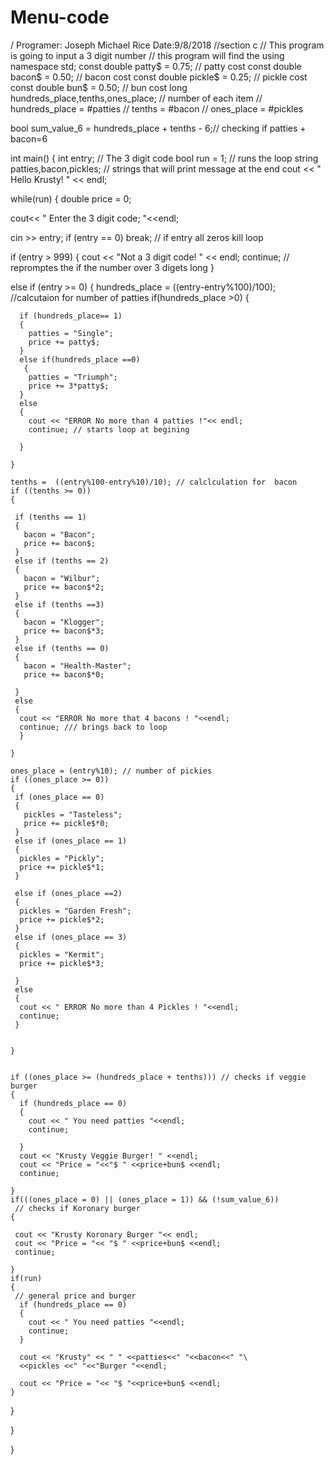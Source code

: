 # Menu-code

/ Programer: Joseph Michael Rice   Date:9/8/2018
//section c
// This program is going to input a 3 digit number
// this program will find the 
using namespace std;
const double patty$ = 0.75; // patty cost
const double bacon$ = 0.50; // bacon cost
const double pickle$ = 0.25; // pickle cost
const double bun$ = 0.50; // bun cost
long hundreds_place,tenths,ones_place; // number of each item
// hundreds_place = #patties
// tenths = #bacon
// ones_place = #pickles

bool sum_value_6 = hundreds_place + tenths - 6;// checking if patties + bacon=6


int main()
{
  int entry; // The 3 digit code
  bool run = 1; // runs the loop
  string patties,bacon,pickles; // strings that will print message at the end
  cout << " Hello Krusty! " << endl;


  while(run)
  {
   double price = 0;

   cout<< " Enter the 3 digit code; "<<endl;

   cin >> entry;
   if (entry == 0)
     break;  // if entry all zeros kill loop

   if (entry > 999)
   {
    cout << "Not a 3 digit code! " << endl;
    continue; // repromptes the if the number over 3 digets long
   }

   else if (entry >= 0)
   {
    hundreds_place = ((entry-entry%100)/100); //calcutaion for number of patties
    if(hundreds_place >0)
    {

      if (hundreds_place== 1)
      {
        patties = "Single";
        price += patty$;
      }
      else if(hundreds_place ==0)
       {
        patties = "Triumph";
        price += 3*patty$;
      }
      else
      {
        cout << "ERROR No more than 4 patties !"<< endl;
        continue; // starts loop at begining

      }

    }

    tenths =  ((entry%100-entry%10)/10); // calclculation for  bacon
    if ((tenths >= 0))
    {

     if (tenths == 1)
     {
       bacon = "Bacon";
       price += bacon$;
     }
     else if (tenths == 2)
     {
       bacon = "Wilbur";
       price += bacon$*2;
     }
     else if (tenths ==3)
     {
       bacon = "Klogger";
       price += bacon$*3;
     }
     else if (tenths == 0)
     {
       bacon = "Health-Master";
       price += bacon$*0;

     }
     else
     {
      cout << "ERROR No more that 4 bacons ! "<<endl;
      continue; /// brings back to loop
      }

    }

    ones_place = (entry%10); // number of pickies
    if ((ones_place >= 0))
    {
     if (ones_place == 0)
     {
       pickles = "Tasteless";
       price += pickle$*0;
     }
     else if (ones_place == 1)
     {
      pickles = "Pickly";
      price += pickle$*1;
     }

     else if (ones_place ==2)
     {
      pickles = "Garden Fresh";
      price += pickle$*2;
     }
     else if (ones_place == 3)
     {
      pickles = "Kermit";
      price += pickle$*3;

     }
     else
     {
      cout << " ERROR No more than 4 Pickles ! "<<endl;
      continue;
     }


    }


    if ((ones_place >= (hundreds_place + tenths))) // checks if veggie burger
    {
      if (hundreds_place == 0)
      {
        cout << " You need patties "<<endl;
        continue;

      }
      cout << "Krusty Veggie Burger! " <<endl;
      cout << "Price = "<<"$ " <<price+bun$ <<endl;
      continue;

    }
    if(((ones_place = 0) || (ones_place = 1)) && (!sum_value_6))
     // checks if Koronary burger
    {

     cout << "Krusty Koronary Burger "<< endl;
     cout << "Price = "<< "$ " <<price+bun$ <<endl;
     continue;

    }
    if(run)
    {
     // general price and burger
      if (hundreds_place == 0)
      {
        cout << " You need patties "<<endl;
        continue;
      }

      cout << "Krusty" << " " <<patties<<" "<<bacon<<" "\
      <<pickles <<" "<<"Burger "<<endl;

      cout << "Price = "<< "$ "<<price+bun$ <<endl;
    }


   }


 }

}







     
     
  















